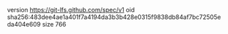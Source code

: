version https://git-lfs.github.com/spec/v1
oid sha256:483dee4ae1a401f7a4194da3b3b428e0315f9838db84af7bc72505eda404e609
size 766
